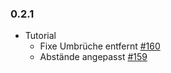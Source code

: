 ### 0.2.1

* Tutorial
  * Fixe Umbrüche entfernt [#160](https://github.com/demokratie-live/democracy-client/issues/160)
  * Abstände angepasst [#159](https://github.com/demokratie-live/democracy-client/issues/159)
